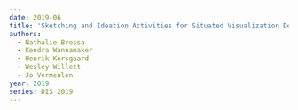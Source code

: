 ```yaml
---
date: 2019-06
title: 'Sketching and Ideation Activities for Situated Visualization Design'
authors:
  - Nathalie Bressa
  - Kendra Wannamaker
  - Henrik Korsgaard
  - Wesley Willett
  - Jo Vermeulen
year: 2019
series: DIS 2019
---
```




